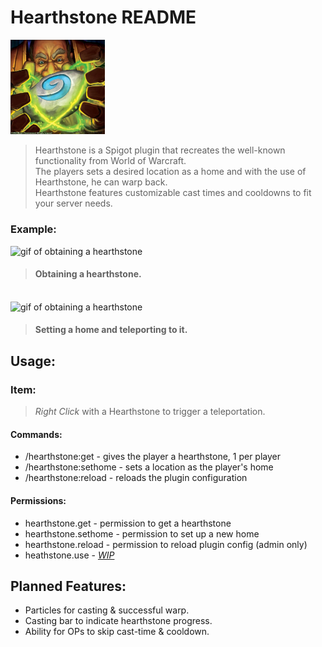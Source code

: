 Hearthstone README
===

<img src="images/hearthstone-artwork.png" alt="hearthstone artwork" style="width: 30%">

> <p>Hearthstone is a Spigot plugin that recreates the well-known functionality from World of Warcraft.<br>
> The players sets a desired location as a home and with the use of
> Hearthstone, he can warp back.<br>
> Hearthstone features customizable cast times and cooldowns to fit your server needs.</p> 

### Example:
<img src="images/get.gif" alt="gif of obtaining a hearthstone" style="width: 65%">

> #### Obtaining a hearthstone.
<br>
<img src="images/sethome.gif" alt="gif of obtaining a hearthstone" style="width: 65%">

> #### Setting a home and teleporting to it.

## Usage:

### Item:
> *Right Click* with a Hearthstone to trigger a teleportation.

#### Commands:
- /hearthstone:get - gives the player a hearthstone, 1 per player<br>
- /hearthstone:sethome - sets a location as the player's home<br>
- /hearthstone:reload - reloads the plugin configuration<br>

#### Permissions:
- hearthstone.get - permission to get a hearthstone
- hearthstone.sethome - permission to set up a new home
- hearthstone.reload - permission to reload plugin config (admin only)
- heathstone.use - <i><u>WIP</u></i>

## Planned Features:
- Particles for casting & successful warp.
- Casting bar to indicate hearthstone progress.
- Ability for OPs to skip cast-time & cooldown.
